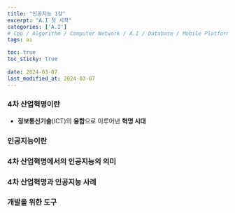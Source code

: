 ```yaml
---
title: "인공지능 1강"
excerpt: "A.I 첫 시작"
categories: ['A.I']
# Cpp / Algorithm / Computer Network / A.I / Database / Mobile Platform / Probability & Statistics
tags: ai

toc: true
toc_sticky: true
 
date: 2024-03-07
last_modified_at: 2024-03-07
---
```

### 4차 산업혁명이란
* **정보통신기술**(ICT)의 **융합**으로 이루어낸 **혁명 시대**
### 인공지능이란

### 4차 산업혁명에서의 인공지능의 의미

### 4차 산업혁명과 인공지능 사례

### 개발을 위한 도구